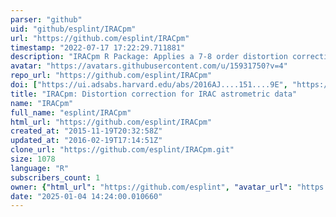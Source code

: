 ```yaml
---
parser: "github"
uid: "github/esplint/IRACpm"
url: "https://github.com/esplint/IRACpm"
timestamp: "2022-07-17 17:22:29.711881"
description: "IRACpm R Package: Applies a 7-8 order distortion correction to IRAC astrometric data from the Spitzer Space Telescope"
avatar: "https://avatars.githubusercontent.com/u/15931750?v=4"
repo_url: "https://github.com/esplint/IRACpm"
doi: ["https://ui.adsabs.harvard.edu/abs/2016AJ....151....9E", "https://ui.adsabs.harvard.edu/abs/2015ascl.soft12001E/abstract"]
title: "IRACpm: Distortion correction for IRAC astrometric data"
name: "IRACpm"
full_name: "esplint/IRACpm"
html_url: "https://github.com/esplint/IRACpm"
created_at: "2015-11-19T20:32:58Z"
updated_at: "2016-02-19T17:14:51Z"
clone_url: "https://github.com/esplint/IRACpm.git"
size: 1078
language: "R"
subscribers_count: 1
owner: {"html_url": "https://github.com/esplint", "avatar_url": "https://avatars.githubusercontent.com/u/15931750?v=4", "login": "esplint", "type": "User"}
date: "2025-01-04 14:24:00.010660"
---
```

